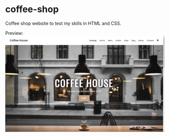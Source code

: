 # coffee-shop
Coffee shop website to test my skills in HTML and CSS.

Preview:
<img src="img/preview.png" alt="preview">
